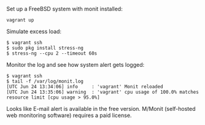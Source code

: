 Set up a FreeBSD system with monit installed:

```console
vagrant up
```

Simulate excess load:

```console
$ vagrant ssh
$ sudo pkg install stress-ng
$ stress-ng --cpu 2 --timeout 60s
```

Monitor the log and see how system alert gets logged:

```console
$ vagrant ssh
$ tail -f /var/log/monit.log
[UTC Jun 24 13:34:06] info     : 'vagrant' Monit reloaded
[UTC Jun 24 13:35:06] warning  : 'vagrant' cpu usage of 100.0% matches resource limit [cpu usage > 95.0%]
```

Looks like E-mail alert is available in the free version. M/Monit (self-hosted
web monitoring software) requires a paid license.

